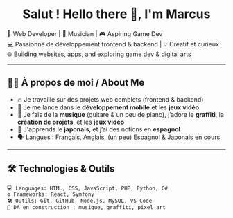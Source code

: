 <h1 align="center">Salut ! Hello there 👋, I'm Marcus</h1>

🎨 Web Developer | 🎸 Musician | 🎮 Aspiring Game Dev  
💻 Passionné de développement frontend & backend | 💡 Créatif et curieux  
🌐 Building websites, apps, and exploring game dev & digital arts

---

## 🧑‍💻 À propos de moi / About Me

- 🔥 Je travaille sur des projets web complets (frontend & backend)
- 🎯 Je me lance dans le **développement mobile** et les **jeux vidéo**
- 🎵 Je fais de la **musique** (guitare & un peu de piano), j’adore le **graffiti**, la **création de projets**, et les **jeux vidéo**
- 🌱 J'apprends le **japonais**, et j’ai des notions en **espagnol**
- 🗣️ Langues : Français, Anglais, (un peu) Espagnol & Japonais en cours

---

## 🛠️ Technologies & Outils

```bash
💻 Languages: HTML, CSS, JavaScript, PHP, Python, C#
⚙️ Frameworks: React, Symfony
🛠️ Outils: Git, GitHub, Node.js, MySQL, VS Code
🎨 DA en construction : musique, graffiti, pixel art
